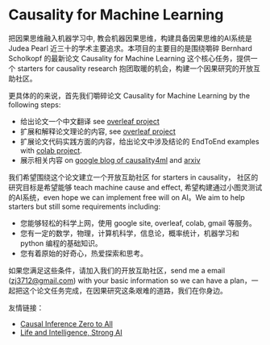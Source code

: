 # Causality for Machine Learning

把因果思维融入机器学习中, 教会机器因果思维，构建具备因果思维的AI系统是 Judea Pearl 近三十的学术主要追求。本项目的主要目的是围绕嚼碎 Bernhard Scholkopf 的最新论文 Causality for Machine Learning 这个核心任务，提供一个 starters for causality research 抱团取暖的机会，构建一个因果研究的开放互助社区。

更具体的的来说，首先我们嚼碎论文  Causality for Machine Learning by the following steps:

- 给出论文一个中文翻译 see [overleaf project](https://www.overleaf.com/read/ycvzvfbhtbfj)
- 扩展和解释论文理论的内容, see [overleaf project](https://www.overleaf.com/read/ycvzvfbhtbfj)
- 扩展论文代码实践方面的内容，给出论文中涉及结论的 EndToEnd examples with [colab project](https://drive.google.com/open?id=1nnd_03vP2US1Hm4hllCkHgI7omqz51W5). 
- 展示相关内容 on [google blog of causality4ml](https://sites.google.com/view/causality4ml/home) and [arxiv](https://www.overleaf.com/read/ycvzvfbhtbfj)


我们希望围绕这个论文建立一个开放互助社区 for starters in causality， 社区的研究目标是希望能够 teach machine cause and effect, 希望构建通过小图灵测试的AI系统，even hope we can implement free will on AI。We aim to help starters but still some requirements including:

- 您能够轻松的科学上网，使用 google site, overleaf, colab, gmail 等服务。
- 您有一定的数学，物理，计算机科学，信息论，概率统计，机器学习和 python 编程的基础知识。
- 您有着原始的好奇心，热爱探索和思考。

如果您满足这些条件，请加入我们的开放互助社区，send me a email (zj3712@gmail.com) with your basic information so we can have a plan，一起把这个论文任务完成，在因果研究这条艰难的道路，我们在你身边。

友情链接：

- [Causal Inference Zero to All](https://sites.google.com/view/causal-inference-zerotoall/home)
- [Life and Intelligence, Strong AI](https://sites.google.com/view/strong-ai/home)
